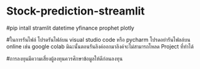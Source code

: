 # Stock-prediction-streamlit

#pip intall stramlit datetime yfinance prophet plotly

#ในการรันไฟล์ โปรดรันไฟล์บน visual studio code หรือ pycharm โปรดอย่ารันไฟลล์บน online เช่น google colab มิฉะนั้นตอนรันลิงค์ออกมาลิงค์จะไม่สามารถโหลด Project ที่ทำได้

#การลงทุนมีความเสี่ยงผู้ลงทุนควรศึกษาข้อมูลให้ดีก่อนลงทุน
